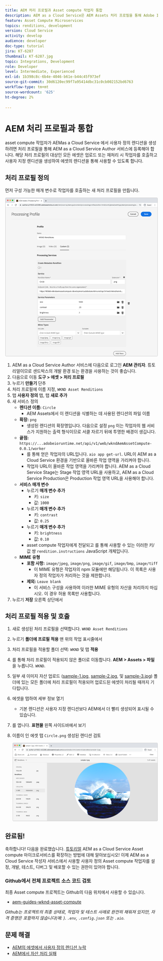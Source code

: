 ```yaml
---
title: AEM 처리 프로필과 Asset compute 작업자 통합
description: AEM as a Cloud Service은 AEM Assets 처리 프로필을 통해 Adobe I/O Runtime에 배포된 Asset compute 작업자와 통합됩니다. 처리 프로필은 사용자 정의 작업자를 사용하여 특정 에셋을 처리하고 작업자가 생성한 파일을 에셋 변환으로 저장하도록 작성자 서비스에 구성됩니다.
feature: Asset Compute Microservices
topics: renditions, development
version: Cloud Service
activity: develop
audience: developer
doc-type: tutorial
jira: KT-6287
thumbnail: KT-6287.jpg
topic: Integrations, Development
role: Developer
level: Intermediate, Experienced
exl-id: 1b398c8c-6b4e-4046-b61e-b44c45f973ef
source-git-commit: 30d6120ec99f7a95414dbc31c0cb002152bd6763
workflow-type: tm+mt
source-wordcount: '625'
ht-degree: 2%

---
```


# AEM 처리 프로필과 통합

asset compute 작업자가 AEMas a Cloud Service 에서 사용자 정의 렌디션을 생성하려면 처리 프로필을 통해 AEM as a Cloud Service Author 서비스에 등록해야 합니다. 해당 처리 프로필의 대상인 모든 에셋은 업로드 또는 재처리 시 작업자를 호출하고 사용자 지정 렌디션을 생성하여 에셋의 렌디션을 통해 사용할 수 있도록 합니다.

## 처리 프로필 정의

먼저 구성 가능한 매개 변수로 작업자를 호출하는 새 처리 프로필을 만듭니다.

![처리 프로필](./assets/processing-profiles/new-processing-profile.png)

1. AEM as a Cloud Service Author 서비스에 다음으로 로그인 __AEM 관리자__. 튜토리얼이므로 샌드박스의 개발 환경 또는 환경을 사용하는 것이 좋습니다.
1. 다음으로 이동 __도구 > 에셋 > 처리 프로필__
1. 누르기 __만들기__ 단추
1. 처리 프로필에 이름 지정, `WKND Asset Renditions`
1. 탭 __사용자 정의__ 탭, 탭 __새로 추가__
1. 새 서비스 정의
   + __렌디션 이름:__ `Circle`
      + AEM Assets에서 이 렌디션을 식별하는 데 사용된 렌디션의 파일 이름
   + __확장:__ `png`
      + 생성된 렌디션의 확장명입니다. 다음으로 설정 `png` 이는 작업자의 웹 서비스가 지원하는 출력 형식이므로 서클 자르기 뒤에 투명한 배경이 생깁니다.
   + __끝점:__ `https://...adobeioruntime.net/api/v1/web/wkndAemAssetCompute-0.0.1/worker`
      + 를 통해 얻은 작업자의 URL입니다. `aio app get-url`. URL이 AEM as a Cloud Service 환경을 기반으로 올바른 작업 영역을 가리켜야 합니다.
      + 작업자 URL이 올바른 작업 영역을 가리켜야 합니다. AEM as a Cloud Service Stage는 Stage 작업 영역 URL을 사용하고, AEM as a Cloud Service Production은 Production 작업 영역 URL을 사용해야 합니다.
   + __서비스 매개 변수__
      + 누르기 __매개 변수 추가__
         + 키: `size`
         + 값: `1000`
      + 누르기 __매개 변수 추가__
         + 키: `contrast`
         + 값: `0.25`
      + 누르기 __매개 변수 추가__
         + 키: `brightness`
         + 값: `0.10`
      + asset compute 작업자에게 전달되고 를 통해 사용할 수 있는 이러한 키/값 쌍 `rendition.instructions` JavaScript 개체입니다.
   + __MIME 유형__
      + __포함 사항:__ `image/jpeg`, `image/png`, `image/gif`, `image/bmp`, `image/tiff`
         + 이 MIME 유형은 작업자의 npm 모듈에만 해당됩니다. 이 목록은 사용자 정의 작업자가 처리하는 것을 제한합니다.
      + __제외:__ `Leave blank`
         + 이 서비스 구성을 사용하여 이러한 MIME 유형의 자산을 처리하지 마십시오. 이 경우 허용 목록만 사용합니다.
1. 누르기 __저장__ 오른쪽 상단에서

## 처리 프로필 적용 및 호출

1. 새로 생성된 처리 프로필을 선택합니다. `WKND Asset Renditions`
1. 누르기 __폴더에 프로필 적용__ 맨 위의 작업 표시줄에서
1. 처리 프로필을 적용할 폴더 선택: `WKND` 및 탭 __적용__
1. 를 통해 처리 프로필이 적용되지 않은 폴더로 이동합니다. __AEM > Assets > 파일__ 을 누릅니다. `WKND`.
1. 일부 새 이미지 자산 업로드 ([sample-1.jpg](../assets/samples/sample-1.jpg), [sample-2.jpg](../assets/samples/sample-2.jpg), 및 [sample-3.jpg](../assets/samples/sample-3.jpg)) 폴더에 있는 모든 폴더에 처리 프로필이 적용되어 업로드된 에셋이 처리될 때까지 기다립니다.
1. 에셋을 탭하여 세부 정보 열기
   + 기본 렌디션은 사용자 지정 렌디션보다 AEM에서 더 빨리 생성되어 표시될 수 있습니다.
1. 를 엽니다. __표현물__ 왼쪽 사이드바에서 보기
1. 이름이 인 에셋 탭 `Circle.png` 생성된 렌디션 검토

   ![생성된 렌디션](./assets/processing-profiles/rendition.png)

## 완료됨!

축하합니다! 다음을 완료했습니다. [튜토리얼](../overview.md) AEM as a Cloud Service Asset compute 마이크로서비스를 확장하는 방법에 대해 알아보십시오! 이제 AEM as a Cloud Service 작성자 서비스에서 사용할 사용자 정의 Asset compute 작업자를 설정, 개발, 테스트, 디버그 및 배포할 수 있는 권한이 있어야 합니다.

### Github에서 전체 프로젝트 소스 코드 검토

최종 Asset compute 프로젝트는 Github의 다음 위치에서 사용할 수 있습니다.

+ [aem-guides-wknd-asset-compute](https://github.com/adobe/aem-guides-wknd-asset-compute)

_Github는 프로젝트의 최종 상태로, 작업자 및 테스트 사례로 완전히 채워져 있지만, 자격 증명은 포함하지 않습니다(예: ). `.env`, `.config.json` 또는 `.aio`._

## 문제 해결

+ [AEM의 에셋에서 사용자 정의 렌디션 누락](../troubleshooting.md#custom-rendition-missing-from-asset)
+ [AEM에서 자산 처리 실패](../troubleshooting.md#asset-processing-fails)
